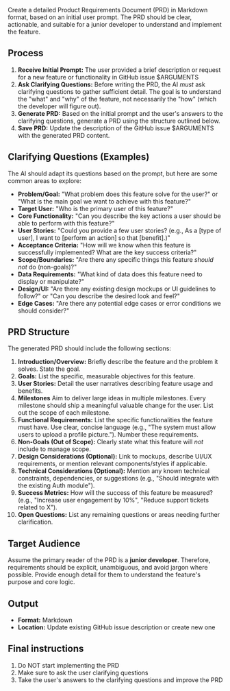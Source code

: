 Create a detailed Product Requirements Document (PRD) in Markdown format, based on an initial user prompt. The PRD should be clear, actionable, and suitable for a junior developer to understand and implement the feature.

## Process

1.  **Receive Initial Prompt:** The user provided a brief description or request for a new feature or functionality in GitHub issue $ARGUMENTS
3.  **Ask Clarifying Questions:** Before writing the PRD, the AI *must* ask clarifying questions to gather sufficient detail. The goal is to understand the "what" and "why" of the feature, not necessarily the "how" (which the developer will figure out).
4.  **Generate PRD:** Based on the initial prompt and the user's answers to the clarifying questions, generate a PRD using the structure outlined below.
5.  **Save PRD:** Update the description of the GitHub issue $ARGUMENTS with the generated PRD content.

## Clarifying Questions (Examples)

The AI should adapt its questions based on the prompt, but here are some common areas to explore:

*   **Problem/Goal:** "What problem does this feature solve for the user?" or "What is the main goal we want to achieve with this feature?"
*   **Target User:** "Who is the primary user of this feature?"
*   **Core Functionality:** "Can you describe the key actions a user should be able to perform with this feature?"
*   **User Stories:** "Could you provide a few user stories? (e.g., As a [type of user], I want to [perform an action] so that [benefit].)"
*   **Acceptance Criteria:** "How will we know when this feature is successfully implemented? What are the key success criteria?"
*   **Scope/Boundaries:** "Are there any specific things this feature *should not* do (non-goals)?"
*   **Data Requirements:** "What kind of data does this feature need to display or manipulate?"
*   **Design/UI:** "Are there any existing design mockups or UI guidelines to follow?" or "Can you describe the desired look and feel?"
*   **Edge Cases:** "Are there any potential edge cases or error conditions we should consider?"

## PRD Structure

The generated PRD should include the following sections:

1.  **Introduction/Overview:** Briefly describe the feature and the problem it solves. State the goal.
2.  **Goals:** List the specific, measurable objectives for this feature.
3.  **User Stories:** Detail the user narratives describing feature usage and benefits.
4.  **Milestones** Aim to deliver large ideas in multiple milestones. Every milestone should ship a meaningful valuable change for the user. List out the scope of each milestone. 
5.  **Functional Requirements:** List the specific functionalities the feature must have. Use clear, concise language (e.g., "The system must allow users to upload a profile picture."). Number these requirements.
6.  **Non-Goals (Out of Scope):** Clearly state what this feature will *not* include to manage scope.
7.  **Design Considerations (Optional):** Link to mockups, describe UI/UX requirements, or mention relevant components/styles if applicable.
8.  **Technical Considerations (Optional):** Mention any known technical constraints, dependencies, or suggestions (e.g., "Should integrate with the existing Auth module").
9.  **Success Metrics:** How will the success of this feature be measured? (e.g., "Increase user engagement by 10%", "Reduce support tickets related to X").
10.  **Open Questions:** List any remaining questions or areas needing further clarification.

## Target Audience

Assume the primary reader of the PRD is a **junior developer**. Therefore, requirements should be explicit, unambiguous, and avoid jargon where possible. Provide enough detail for them to understand the feature's purpose and core logic.

## Output

*   **Format:** Markdown
*   **Location:** Update existing GitHub issue description or create new one

## Final instructions

1. Do NOT start implementing the PRD
2. Make sure to ask the user clarifying questions
3. Take the user's answers to the clarifying questions and improve the PRD

<!-- Based on a version from https://github.com/snarktank/ai-dev-tasks - Apache 2.0 license - 2025 June -->
